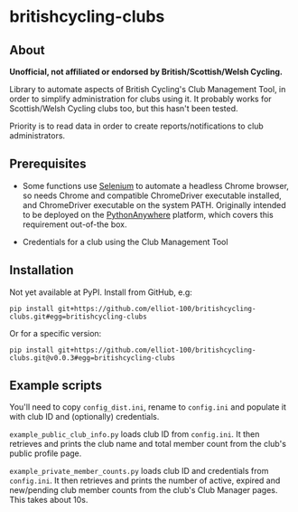 # britishcycling-clubs

## About

**Unofficial, not affiliated or endorsed by British/Scottish/Welsh Cycling.**

Library to automate aspects of British Cycling's Club Management Tool, in order to
simplify administration for clubs using it. It probably works for Scottish/Welsh
Cycling clubs too, but this hasn't been tested.

Priority is to read data in order to create reports/notifications to club
administrators.

## Prerequisites

- Some functions use [Selenium](https://www.selenium.dev/) to automate a headless Chrome
browser, so needs Chrome and compatible ChromeDriver executable installed, and ChromeDriver 
executable on the system PATH. Originally intended to be deployed on the
[PythonAnywhere](https://www.pythonanywhere.com/) platform, which covers this
requirement out-of-the box.

- Credentials for a club using the Club Management Tool

## Installation

Not yet available at PyPI. Install from GitHub, e.g:

`
pip install git+https://github.com/elliot-100/britishcycling-clubs.git#egg=britishcycling-clubs
`

Or for a specific version:

`
pip install git+https://github.com/elliot-100/britishcycling-clubs.git@v0.0.3#egg=britishcycling-clubs
`

## Example scripts

You'll need to copy `config_dist.ini`, rename to `config.ini` and populate it with club ID and (optionally) credentials.

`example_public_club_info.py` loads club ID from `config.ini`. It then retrieves and
prints the club name and total member count from the club's public profile page.

`example_private_member_counts.py` loads  club ID and credentials from `config.ini`.
It then retrieves and prints the number of active, expired and new/pending club member
counts from the club's Club Manager pages. This takes about 10s.

